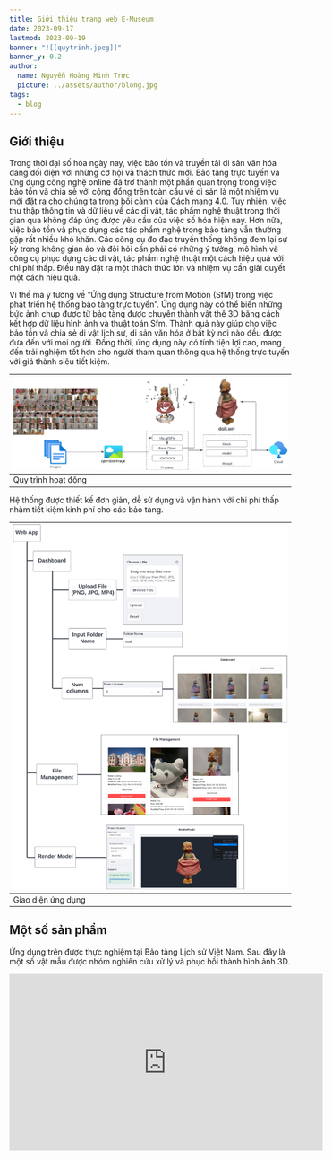 ```yaml
---
title: Giới thiệu trang web E-Museum
date: 2023-09-17
lastmod: 2023-09-19
banner: "![[quytrinh.jpeg]]"
banner_y: 0.2
author:
  name: Nguyễn Hoàng Minh Trực
  picture: ../assets/author/blong.jpg
tags:
  - blog
---
```

## Giới thiệu

Trong thời đại số hóa ngày nay, việc bảo tồn và truyền tải di sản văn hóa đang đối diện với những cơ hội và thách thức mới. Bảo tàng trực tuyến và ứng dụng công nghệ online đã trở thành một phần quan trọng trong việc bảo tồn và chia sẻ với cộng đồng trên toàn cầu về di sản là một nhiệm vụ mới đặt ra cho chúng ta trong bối cảnh của Cách mạng 4.0. Tuy nhiên, việc thu thập thông tin và dữ liệu về các di vật, tác phẩm nghệ thuật trong thời gian qua không đáp ứng được yêu cầu của việc số hóa hiện nay. Hơn nữa, việc bảo tồn và phục dựng các tác phẩm nghệ trong bảo tàng vẫn thường gặp rất nhiều khó khăn. Các công cụ đo đạc truyền thống không đem lại sự kỳ trong không gian ảo và đòi hỏi cần phải có những ý tưởng, mô hình và công cụ phục dựng các di vật, tác phẩm nghệ thuật một cách hiệu quả với chi phí thấp. Điều này đặt ra một thách thức lớn và nhiệm vụ cần giải quyết một cách hiệu quả.
  
Vì thế mà ý tưởng về “Ứng dụng Structure from Motion (SfM) trong việc phát triển hệ thống bảo tàng trực tuyến”. Ứng dụng này có thể biến những bức ảnh chụp được từ bảo tàng được chuyển thành vật thể 3D bằng cách kết hợp dữ liệu hình ảnh và thuật toán Sfm. Thành quả này giúp cho việc bảo tồn và chia sẻ di vật lịch sử, di sản văn hóa ở bất kỳ nơi nào đều được đưa đến với mọi người. Đồng thời, ứng dụng này có tính tiện lợi cao, mang đến trải nghiệm tốt hơn cho người tham quan thông qua hệ thống trực tuyến với giá thành siêu tiết kiệm.

| ![Quy trình hoạt động](quytrinh.jpeg) |
| ------------------------------------- |
| Quy trình hoạt động                   |

Hệ thống được thiết kế đơn giản, dễ sử dụng và vận hành với chi phí thấp nhàm tiết kiệm kinh phí cho các bảo tàng.

| ![Giao diện ứng dụng](user_interface.jpeg) |
| ------------------------------------------ |
| Giao diện ứng dụng                         |

## Một số sản phẩm

Ứng dụng trên được thực nghiệm tại Bảo tàng Lịch sử Việt Nam. Sau đây là một số vật mẫu được nhóm nghiên cứu xử lý và phục hồi thành hình ảnh 3D.

<iframe width="560" height="315" src="https://www.youtube.com/embed/k45XU3cbp4o?si=6j8PFR9VqDvmJRV7" title="YouTube video player" frameborder="0" allow="accelerometer; autoplay; clipboard-write; encrypted-media; gyroscope; picture-in-picture; web-share" allowfullscreen></iframe>